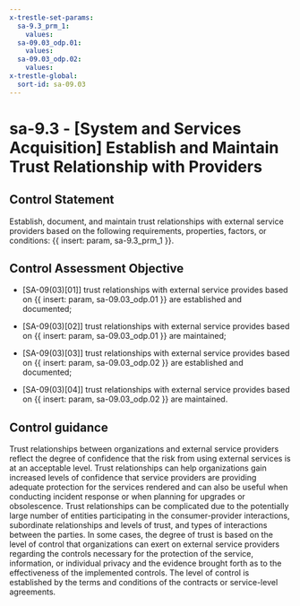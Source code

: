 ```yaml
---
x-trestle-set-params:
  sa-9.3_prm_1:
    values:
  sa-09.03_odp.01:
    values:
  sa-09.03_odp.02:
    values:
x-trestle-global:
  sort-id: sa-09.03
---
```


# sa-9.3 - \[System and Services Acquisition\] Establish and Maintain Trust Relationship with Providers

## Control Statement

Establish, document, and maintain trust relationships with external service providers based on the following requirements, properties, factors, or conditions: {{ insert: param, sa-9.3_prm_1 }}.

## Control Assessment Objective

- \[SA-09(03)[01]\] trust relationships with external service provides based on {{ insert: param, sa-09.03_odp.01 }} are established and documented;

- \[SA-09(03)[02]\] trust relationships with external service provides based on {{ insert: param, sa-09.03_odp.01 }} are maintained;

- \[SA-09(03)[03]\] trust relationships with external service provides based on {{ insert: param, sa-09.03_odp.02 }} are established and documented;

- \[SA-09(03)[04]\] trust relationships with external service provides based on {{ insert: param, sa-09.03_odp.02 }} are maintained.

## Control guidance

Trust relationships between organizations and external service providers reflect the degree of confidence that the risk from using external services is at an acceptable level. Trust relationships can help organizations gain increased levels of confidence that service providers are providing adequate protection for the services rendered and can also be useful when conducting incident response or when planning for upgrades or obsolescence. Trust relationships can be complicated due to the potentially large number of entities participating in the consumer-provider interactions, subordinate relationships and levels of trust, and types of interactions between the parties. In some cases, the degree of trust is based on the level of control that organizations can exert on external service providers regarding the controls necessary for the protection of the service, information, or individual privacy and the evidence brought forth as to the effectiveness of the implemented controls. The level of control is established by the terms and conditions of the contracts or service-level agreements.
